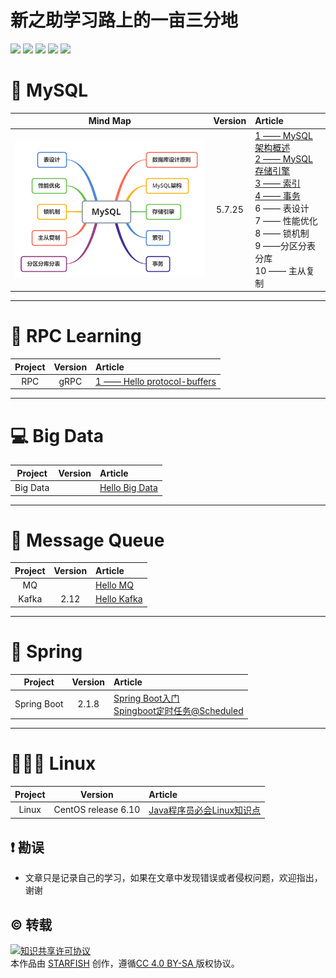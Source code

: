 # 新之助学习路上的一亩三分地

<p>
<img src="https://img.shields.io/badge/language-Java-blue.svg">
<img src="https://img.shields.io/badge/platform-Linux-red.svg">
<a href="https://juejin.im/user/5b8f1d426fb9a019d7477421"><img src="https://img.shields.io/badge/%E6%8E%98%E9%87%91-@lazyegg-FFA500.svg?style=flat&colorA=1970fe"></a>
<a href="https://lazyegg.net"><img src="https://img.shields.io/badge/Blog-lazyegg-80d4f9.svg?style=flat"></a>
<a href="https://blog.csdn.net/u011870547"><img src="https://img.shields.io/badge/CSDN-@大新之助-fd6f32.svg?style=flat&colorA=B22222"></a>
</p>



# :dolphin: MySQL


|                  Mind Map                   | Version | Article                                                      |
| :-----------------------------------------: | :-----: | :----------------------------------------------------------- |
| ![](/docs/_images/mysql/mysql-mind-map.png) | 5.7.25  | [1 —— MySQL架构概述](docs/mysql/MySQL-Framework.md)<br/>[2 —— MySQL存储引擎](docs/mysql/MySQL-Storage-Engines.md)<br/>[3 —— 索引](docs/mysql/MySQL-Index.md)<br/>[4 —— 事务](docs/mysql/MySQL-Transaction.md)<br/>6 —— 表设计<br/>7 —— 性能优化<br/>8 —— 锁机制<br/>9 ——分区分表分库<br/>10 —— 主从复制<br/> |



----------------------------

# :dog: RPC Learning


| Project | Version | Article                                                      |
| :-----: | :-----: | :----------------------------------------------------------- |
|   RPC   |  gRPC   | [1 —— Hello protocol-buffers]( <https://github.com/Jstarfish/Technical-Learning/blob/master/contents/RPC/Protocol%20Buffers-Hello%20World.md> )<br> |

---------------------------

# :computer: Big Data

| Project  | Version | Article                                                      |
| :------: | :-----: | :----------------------------------------------------------- |
| Big Data |         | [Hello Big Data]( <https://github.com/Jstarfish/Technical-Learning/blob/master/contents/Big%20Data/hello%20big%20data.md>)<br> |

------

#  :email: Message Queue

| Project | Version | Article                                                      |
| :-----: | :-----: | :----------------------------------------------------------- |
|   MQ    |         | [Hello MQ]( <https://github.com/Jstarfish/JavaEgg/blob/master/docs/message-queue/浅谈消息队列及常见的消息中间件.md>)<br> |
|  Kafka  |  2.12   | [Hello Kafka]( <https://github.com/Jstarfish/JavaEgg/blob/master/docs/message-queue/Kafka/Hello-Kafka.md> )<br> |

------

# :leaves: Spring

|   Project   | Version | Article                                                      |
| :---------: | :-----: | :----------------------------------------------------------- |
| Spring Boot |  2.1.8  | [Spring Boot入门]( <https://github.com/Jstarfish/Technical-Learning/blob/master/contents/Spring/spring%20boot%E5%85%A5%E9%97%A8.md>)<br>[Spingboot定时任务@Scheduled](  <https://github.com/Jstarfish/Technical-Learning/blob/master/contents/Spring/Spingboot%E5%AE%9A%E6%97%B6%E4%BB%BB%E5%8A%A1%40Scheduled.md> )<br> |

------



#  👨🏿‍💻  Linux

| Project |       Version       | Article                                                      |
| :-----: | :-----------------: | :----------------------------------------------------------- |
|  Linux  | CentOS release 6.10 | [Java程序员必会Linux知识点]( <https://github.com/Jstarfish/JavaEgg/blob/master/docs/linux/linux.md>)<br> |

## ❗️ 勘误

+ 文章只是记录自己的学习，如果在文章中发现错误或者侵权问题，欢迎指出，谢谢


## ©️ 转载

<a rel="license" href="http://creativecommons.org/licenses/by/4.0/"><img alt="知识共享许可协议" style="border-width:0" src="https://i.creativecommons.org/l/by/4.0/88x31.png" /></a><br />本<span xmlns:dct="http://purl.org/dc/terms/" href="http://purl.org/dc/dcmitype/Text" rel="dct:type">作品</span>由 <a xmlns:cc="http://creativecommons.org/ns#" href="https://github.com/Jstarfish/Technical-Learning" property="cc:attributionName" rel="cc:attributionURL">STARFISH</a> 创作，遵循<a rel="license" href="http://creativecommons.org/licenses/by/4.0/">CC 4.0 BY-SA </a>版权协议。